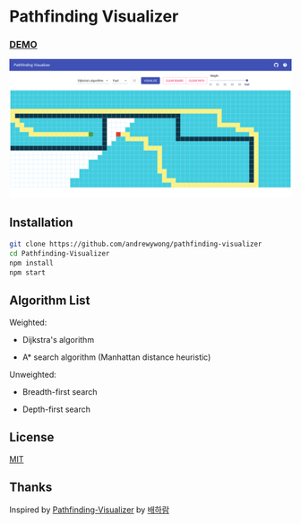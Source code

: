 # Pathfinding Visualizer

### [DEMO](https://andrewywong.github.io/pathfinding-visualizer)

<img src="./images/visualized.png">

## Installation

```bash
git clone https://github.com/andrewywong/pathfinding-visualizer
cd Pathfinding-Visualizer
npm install
npm start
```

## Algorithm List

Weighted:

- Dijkstra's algorithm

- A\* search algorithm (Manhattan distance heuristic)

Unweighted:

- Breadth-first search

- Depth-first search

## License

[MIT](https://github.com/andrewywong/pathfinding-visualizer/blob/master/LICENSE)

## Thanks

Inspired by [Pathfinding-Visualizer](https://github.com/baeharam/Pathfinding-Visualizer) by [배하람](https://github.com/baeharam)
